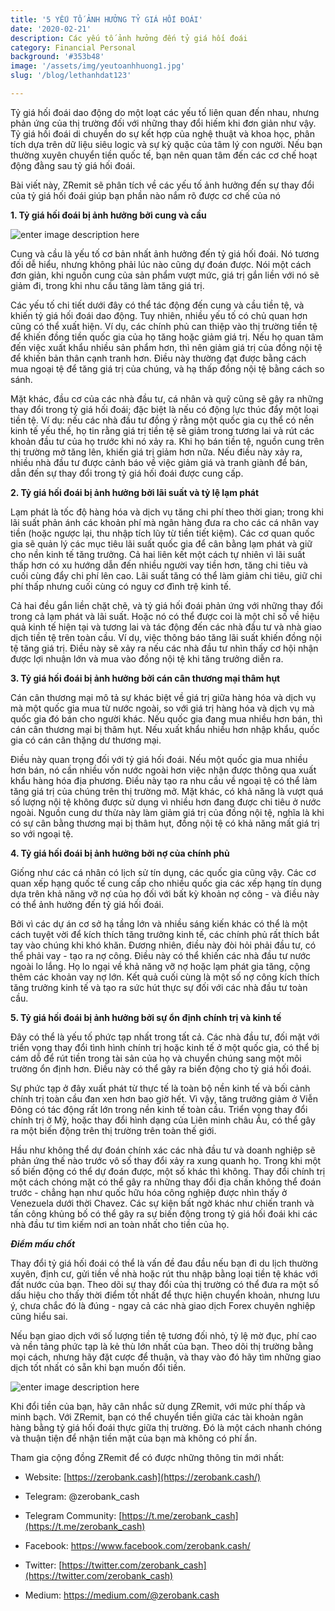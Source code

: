 ```yaml
---
title: '5 YẾU TỐ ẢNH HƯỞNG TỶ GIÁ HỐI ĐOÁI'
date: '2020-02-21'
description: Các yếu tố ảnh hưởng đến tỷ giá hối đoái
category: Financial Personal
background: '#353b48'
image: '/assets/img/yeutoanhhuong1.jpg'
slug: '/blog/lethanhdat123'

---
```


  

Tỷ giá hối đoái dao động do một loạt các yếu tố liên quan đến nhau, nhưng phản ứng của thị trường đối với những thay đổi hiếm khi đơn giản như vậy. Tỷ giá hối đoái di chuyển do sự kết hợp của nghệ thuật và khoa học, phân tích dựa trên dữ liệu siêu logic và sự kỳ quặc của tâm lý con người. Nếu bạn thường xuyên chuyển tiền quốc tế, bạn nên quan tâm đến các cơ chế hoạt động đằng sau tỷ giá hối đoái.

  

Bài viết này, ZRemit sẽ phân tích về các yếu tố ảnh hưởng đến sự thay đổi của tỷ giá hối đoái giúp bạn phần nào nắm rõ được cơ chế của nó

  

**1. Tỷ giá hối đoái bị ảnh hưởng bởi cung và cầu**

  ![enter image description here](https://i.imgur.com/ZiVoYGM.jpg)

Cung và cầu là yếu tố cơ bản nhất ảnh hưởng đến tỷ giá hối đoái. Nó tương đối dễ hiểu, nhưng không phải lúc nào cũng dự đoán được. Nói một cách đơn giản, khi nguồn cung của sản phẩm vượt mức, giá trị gắn liền với nó sẽ giảm đi, trong khi nhu cầu tăng làm tăng giá trị.

  

Các yếu tố chi tiết dưới đây có thể tác động đến cung và cầu tiền tệ, và khiến tỷ giá hối đoái dao động. Tuy nhiên, nhiều yếu tố có chủ quan hơn cũng có thể xuất hiện. Ví dụ, các chính phủ can thiệp vào thị trường tiền tệ để khiến đồng tiền quốc gia của họ tăng hoặc giảm giá trị. Nếu họ quan tâm đến việc xuất khẩu nhiều sản phẩm hơn, thì nên giảm giá trị của đồng nội tệ để khiến bản thân cạnh tranh hơn. Điều này thường đạt được bằng cách mua ngoại tệ để tăng giá trị của chúng, và hạ thấp đồng nội tệ bằng cách so sánh.

  

Mặt khác, đầu cơ của các nhà đầu tư, cá nhân và quỹ cũng sẽ gây ra những thay đổi trong tỷ giá hối đoái; đặc biệt là nếu có động lực thúc đẩy một loại tiền tệ. Ví dụ: nếu các nhà đầu tư đồng ý rằng một quốc gia cụ thể có nền kinh tế yếu thế, họ tin rằng giá trị tiền tệ sẽ giảm trong tương lai và rút các khoản đầu tư của họ trước khi nó xảy ra. Khi họ bán tiền tệ, nguồn cung trên thị trường mở tăng lên, khiến giá trị giảm hơn nữa. Nếu điều này xảy ra, nhiều nhà đầu tư được cảnh báo về việc giảm giá và tranh giành để bán, dẫn đến sự thay đổi trong tỷ giá hối đoái được cung cấp.

  

**2. Tỷ giá hối đoái bị ảnh hưởng bởi lãi suất và tỷ lệ lạm phát**

  

Lạm phát là tốc độ hàng hóa và dịch vụ tăng chi phí theo thời gian; trong khi lãi suất phản ánh các khoản phí mà ngân hàng đưa ra cho các cá nhân vay tiền (hoặc ngược lại, thu nhập tích lũy từ tiền tiết kiệm). Các cơ quan quốc gia sẽ quản lý các mục tiêu lãi suất quốc gia để cân bằng lạm phát và giữ cho nền kinh tế tăng trưởng. Cả hai liên kết một cách tự nhiên vì lãi suất thấp hơn có xu hướng dẫn đến nhiều người vay tiền hơn, tăng chi tiêu và cuối cùng đẩy chi phí lên cao. Lãi suất tăng có thể làm giảm chi tiêu, giữ chi phí thấp nhưng cuối cùng có nguy cơ đình trệ kinh tế.

  

Cả hai đều gắn liền chặt chẽ, và tỷ giá hối đoái phản ứng với những thay đổi trong cả lạm phát và lãi suất. Hoặc nó có thể được coi là một chỉ số về hiệu quả kinh tế hiện tại và tương lai và tác động đến các nhà đầu tư và nhà giao dịch tiền tệ trên toàn cầu. Ví dụ, việc thông báo tăng lãi suất khiến đồng nội tệ tăng giá trị. Điều này sẽ xảy ra nếu các nhà đầu tư nhìn thấy cơ hội nhận được lợi nhuận lớn và mua vào đồng nội tệ khi tăng trưởng diễn ra.

  

**3. Tỷ giá hối đoái bị ảnh hưởng bởi cán cân thương mại thâm hụt**

  

Cán cân thương mại mô tả sự khác biệt về giá trị giữa hàng hóa và dịch vụ mà một quốc gia mua từ nước ngoài, so với giá trị hàng hóa và dịch vụ mà quốc gia đó bán cho người khác. Nếu quốc gia đang mua nhiều hơn bán, thì cán cân thương mại bị thâm hụt. Nếu xuất khẩu nhiều hơn nhập khẩu, quốc gia có cán cân thặng dư thương mại.

  

Điều này quan trọng đối với tỷ giá hối đoái. Nếu một quốc gia mua nhiều hơn bán, nó cần nhiều vốn nước ngoài hơn việc nhận được thông qua xuất khẩu hàng hóa địa phương. Điều này tạo ra nhu cầu về ngoại tệ có thể làm tăng giá trị của chúng trên thị trường mở. Mặt khác, có khả năng là vượt quá số lượng nội tệ không được sử dụng vì nhiều hơn đang được chi tiêu ở nước ngoài. Nguồn cung dư thừa này làm giảm giá trị của đồng nội tệ, nghĩa là khi có sự cân bằng thương mại bị thâm hụt, đồng nội tệ có khả năng mất giá trị so với ngoại tệ.

  

**4. Tỷ giá hối đoái bị ảnh hưởng bởi nợ của chính phủ**

  

Giống như các cá nhân có lịch sử tín dụng, các quốc gia cũng vậy. Các cơ quan xếp hạng quốc tế cung cấp cho nhiều quốc gia các xếp hạng tín dụng dựa trên khả năng vỡ nợ của họ đối với bất kỳ khoản nợ công - và điều này có thể ảnh hưởng đến tỷ giá hối đoái.

  

Bởi vì các dự án cơ sở hạ tầng lớn và nhiều sáng kiến ​​khác có thể là một cách tuyệt vời để kích thích tăng trưởng kinh tế, các chính phủ rất thích bắt tay vào chúng khi khó khăn. Đương nhiên, điều này đòi hỏi phải đầu tư, có thể phải vay - tạo ra nợ công. Điều này có thể khiến các nhà đầu tư nước ngoài lo lắng. Họ lo ngại về khả năng vỡ nợ hoặc lạm phát gia tăng, cộng thêm các khoản vay nợ lớn. Kết quả cuối cùng là một số nợ công kích thích tăng trưởng kinh tế và tạo ra sức hút thực sự đối với các nhà đầu tư toàn cầu.

  

**5. Tỷ giá hối đoái bị ảnh hưởng bởi sự ổn định chính trị và kinh tế**

  

Đây có thể là yếu tố phức tạp nhất trong tất cả. Các nhà đầu tư, đối mặt với triển vọng thay đổi tình hình chính trị hoặc kinh tế ở một quốc gia, có thể bị cám dỗ để rút tiền trong tài sản của họ và chuyển chúng sang một môi trường ổn định hơn. Điều này có thể gây ra biến động cho tỷ giá hối đoái.

  

Sự phức tạp ở đây xuất phát từ thực tế là toàn bộ nền kinh tế và bối cảnh chính trị toàn cầu đan xen hơn bao giờ hết. Vì vậy, tăng trưởng giảm ở Viễn Đông có tác động rất lớn trong nền kinh tế toàn cầu. Triển vọng thay đổi chính trị ở Mỹ, hoặc thay đổi hình dạng của Liên minh châu Âu, có thể gây ra một biến động trên thị trường trên toàn thế giới.

  

Hầu như không thể dự đoán chính xác các nhà đầu tư và doanh nghiệp sẽ phản ứng thế nào trước vô số thay đổi xảy ra xung quanh họ. Trong khi một số biến động có thể dự đoán được, một số khác thì không. Thay đổi chính trị một cách chóng mặt có thể gây ra những thay đổi địa chấn không thể đoán trước - chẳng hạn như quốc hữu hóa công nghiệp được nhìn thấy ở Venezuela dưới thời Chavez. Các sự kiện bất ngờ khác như chiến tranh và tấn công khủng bố có thể gây ra sự biến động trong tỷ giá hối đoái khi các nhà đầu tư tìm kiếm nơi an toàn nhất cho tiền của họ.

  

***Điểm mấu chốt***

Thay đổi tỷ giá hối đoái có thể là vấn đề đau đầu nếu bạn đi du lịch thường xuyên, định cư, gửi tiền về nhà hoặc rút thu nhập bằng loại tiền tệ khác với đất nước của bạn. Theo dõi sự thay đổi của thị trường có thể đưa ra một số dấu hiệu cho thấy thời điểm tốt nhất để thực hiện chuyển khoản, nhưng lưu ý, chưa chắc đó là đúng - ngay cả các nhà giao dịch Forex chuyên nghiệp cũng hiểu sai.


Nếu bạn giao dịch với số lượng tiền tệ tương đối nhỏ, tỷ lệ mờ đục, phí cao và nền tảng phức tạp là kẻ thù lớn nhất của bạn. Theo dõi thị trường bằng mọi cách, nhưng hãy đặt cược để thuận, và thay vào đó hãy tìm những giao dịch tốt nhất có sẵn khi bạn muốn đổi tiền.

![enter image description here](https://i.imgur.com/aOYgBOs.jpg)

Khi đổi tiền của bạn, hãy cân nhắc sử dụng ZRemit, với mức phí thấp và minh bạch. Với ZRemit, bạn có thể chuyển tiền giữa các tài khoản ngân hàng bằng tỷ giá hối đoái thực giữa thị trường. Đó là một cách nhanh chóng và thuận tiện để nhận tiền mặt của bạn mà không có phí ẩn.

  


Tham gia cộng đồng ZRemit để có được những thông tin mới nhất:

-   Website: [https://zerobank.cash](https://zerobank.cash/)
    
-   Telegram: @zerobank_cash
    
-   Telegram Community: [https://t.me/zerobank_cash](https://t.me/zerobank_cash)
    
-   Facebook: https://www.facebook.com/zerobank.cash/
    
-   Twitter: [https://twitter.com/zerobank_cash](https://twitter.com/zerobank_cash)
    
-   Medium: https://medium.com/@zerobank.cash
